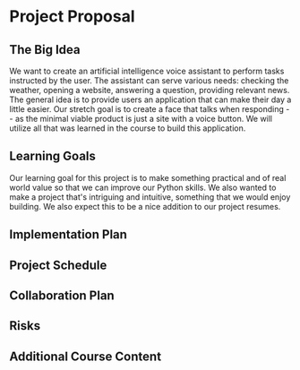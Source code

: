 # Project Proposal

## The Big Idea
We want to create an artificial intelligence voice assistant to perform tasks instructed by the user. The assistant can serve various needs: checking the weather, opening a website, answering a question, providing relevant news. The general idea is to provide users an application that can make their day a little easier. Our stretch goal is to create a face that talks when responding -- as the minimal viable product is just a site with a voice button. We will utilize all that was learned in the course to build this application.

## Learning Goals
Our learning goal for this project is to make something practical and of real world value so that we can improve our Python skills. We also wanted to make a project that's intriguing and intuitive, something that we would enjoy building. We also expect this to be a nice addition to our project resumes.

## Implementation Plan

## Project Schedule

## Collaboration Plan

## Risks

## Additional Course Content
